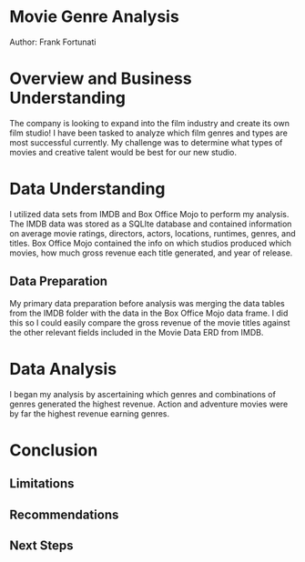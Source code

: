 # Movie Genre Analysis
Author: Frank Fortunati

# Overview and Business Understanding
The company is looking to expand into the film industry and create its own film studio! I have been tasked to analyze which film genres and types are most successful currently. My challenge was to determine what types of movies and creative talent would be best for our new studio.

# Data Understanding
I utilized data sets from IMDB and Box Office Mojo to perform my analysis. The IMDB data was stored as a SQLIte database and contained information on average movie ratings, directors, actors, locations, runtimes, genres, and titles. Box Office Mojo contained the info on which studios produced which movies, how much gross revenue each title generated, and year of release.

## Data Preparation
My primary data preparation before analysis was merging the data tables from the IMDB folder with the data in the Box Office Mojo data frame. I did this so I could easily compare the gross revenue of the movie titles against the other relevant fields included in the Movie Data ERD from IMDB.

# Data Analysis
I began my analysis by ascertaining which genres and combinations of genres generated the highest revenue. Action and adventure movies were by far the highest revenue earning genres. 

# Conclusion

## Limitations

## Recommendations

## Next Steps 

